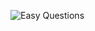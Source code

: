 ![Easy Questions](https://user-images.githubusercontent.com/106817047/184661578-4926a933-b84d-44d8-ac6c-f0ed25fcd096.PNG)
